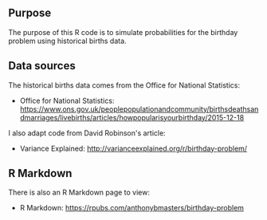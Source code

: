 ## Purpose
The purpose of this R code is to simulate probabilities for the birthday problem using historical births data.

## Data sources
The historical births data comes from the Office for National Statistics:
- Office for National Statistics: https://www.ons.gov.uk/peoplepopulationandcommunity/birthsdeathsandmarriages/livebirths/articles/howpopularisyourbirthday/2015-12-18

I also adapt code from David Robinson's article:
- Variance Explained: http://varianceexplained.org/r/birthday-problem/

## R Markdown
There is also an R Markdown page to view:
- R Markdown: https://rpubs.com/anthonybmasters/birthday-problem
